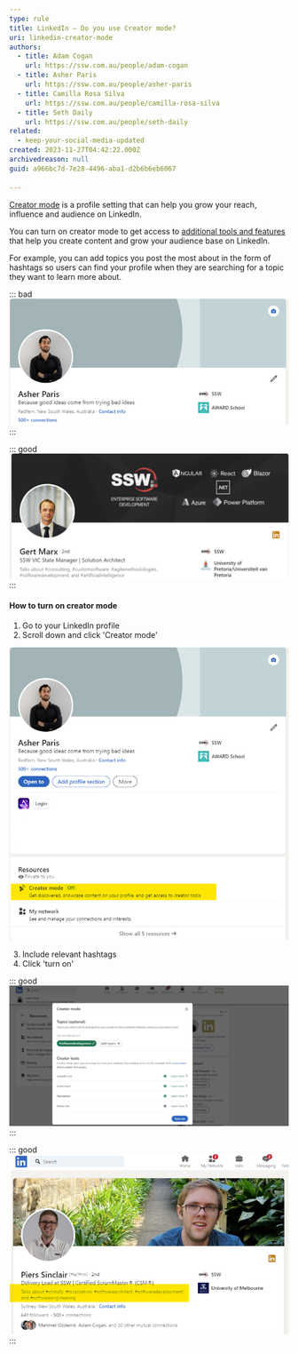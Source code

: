 ```yaml
---
type: rule
title: LinkedIn – Do you use Creator mode?
uri: linkedin-creator-mode
authors:
  - title: Adam Cogan
    url: https://ssw.com.au/people/adam-cogan
  - title: Asher Paris
    url: https://ssw.com.au/people/asher-paris
  - title: Camilla Rosa Silva
    url: https://ssw.com.au/people/camilla-rosa-silva
  - title: Seth Daily
    url: https://ssw.com.au/people/seth-daily
related:
  - keep-your-social-media-updated
created: 2023-11-27T04:42:22.000Z
archivedreason: null
guid: a966bc7d-7e28-4496-aba1-d2b6b6eb6067

---
```


[Creator mode](https://www.linkedin.com/help/linkedin/answer/a522537) is a profile setting that can help you grow your reach, influence and audience on LinkedIn.

You can turn on creator mode to get access to [additional tools and features](https://www.linkedin.com/help/linkedin/answer/a529748) that help you create content and grow your audience base on LinkedIn.

<!--endintro-->

For example, you can add topics you post the most about in the form of hashtags so users can find your profile when they are searching for a topic they want to learn more about.

::: bad
![Figure: Bad example - no hashtags](/rules/linkedin-creator-mode/Picture1.png)
:::

::: good
![Figure: Good example - profile with hashtags](/rules/linkedin-creator-mode/Gert.png)
:::

#### **How to turn on creator mode**

1. Go to your LinkedIn profile
2. Scroll down and click 'Creator mode'

![Figure: Where to find 'creator mode' on LinkedIn](/rules/linkedin-creator-mode/Picture222.png)

3. Include relevant hashtags
4. Click 'turn on'

::: good
![Figure: Good example - Hashtags to include on Creator mode](/rules/linkedin-creator-mode/Picture3.png)
:::

::: good
![Figure: Good example - Profile with Creator mode enabled](/rules/linkedin-creator-mode/Picture4.png)
:::

